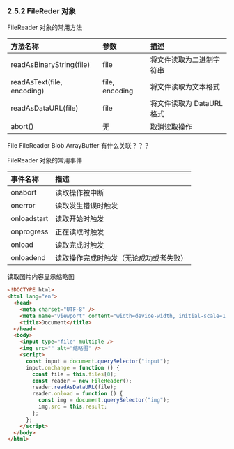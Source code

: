 ### 2.5.2 FileReder 对象

FileReader 对象的常用方法

| 方法名称                   | 参数           | 描述                      |
| :------------------------- | :------------- | :------------------------ |
| readAsBinaryString(file)   | file           | 将文件读取为二进制字符串  |
| readAsText(file, encoding) | file, encoding | 将文件读取为文本格式      |
| readAsDataURL(file)        | file           | 将文件读取为 DataURL 格式 |
| abort()                    | 无             | 取消读取操作              |

File FileReader Blob ArrayBuffer 有什么关联？？？

FileReader 对象的常用事件

| 事件名称    | 描述                                   |
| :---------- | :------------------------------------- |
| onabort     | 读取操作被中断                         |
| onerror     | 读取发生错误时触发                     |
| onloadstart | 读取开始时触发                         |
| onprogress  | 正在读取时触发                         |
| onload      | 读取完成时触发                         |
| onloadend   | 读取操作完成时触发（无论成功或者失败） |

读取图片内容显示缩略图

```html
<!DOCTYPE html>
<html lang="en">
  <head>
    <meta charset="UTF-8" />
    <meta name="viewport" content="width=device-width, initial-scale=1.0" />
    <title>Document</title>
  </head>
  <body>
    <input type="file" multiple />
    <img src="" alt="缩略图" />
    <script>
      const input = document.querySelector("input");
      input.onchange = function () {
        const file = this.files[0];
        const reader = new FileReader();
        reader.readAsDataURL(file);
        reader.onload = function () {
          const img = document.querySelector("img");
          img.src = this.result;
        };
      };
    </script>
  </body>
</html>
```
